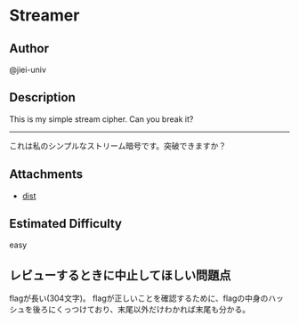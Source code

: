 # Streamer

## Author

@jiei-univ

## Description

<!-- ここに英語の問題文を書く -->

This is my simple stream cipher. Can you break it?



---

<!-- ここに日本語の問題文を書く -->

これは私のシンプルなストリーム暗号です。突破できますか？



## Attachments

<!-- 添付ファイルのリストを書いてください。tar.gzなどで固めて配布する場合はディレクトリへのリンクを貼ってください。 -->

* [dist](dist)

## Estimated Difficulty

<!-- easy, easy-med, med, med-hard, hard -->

easy

## レビューするときに中止してほしい問題点
flagが長い(304文字)。
flagが正しいことを確認するために、flagの中身のハッシュを後ろにくっつけており、末尾以外だけわかれば末尾も分かる。
